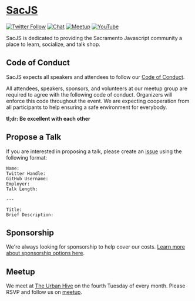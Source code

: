 # [SacJS](http://sacjs.com/)
[![Twitter Follow](https://img.shields.io/twitter/follow/espadrine.svg?style=social&label=Follow)](https://twitter.com/sac_js) [![Chat](https://img.shields.io/badge/chat-slack-E01765.svg)](https://sac-tech.herokuapp.com/) [![Meetup](https://img.shields.io/badge/join-meetup-e0393e.svg)](https://www.meetup.com/The-Sacramento-Javascript-Meetup/)
[![YouTube](https://img.shields.io/badge/watch-YouTube-red.svg)](https://bit.ly/sacjs-yt)

SacJS is dedicated to providing the Sacramento Javascript community a place to learn, socialize, and talk shop.

## Code of Conduct

SacJS expects all speakers and attendees to follow our [Code of Conduct](http://sacjs.com/code-of-conduct/).

All attendees, speakers, sponsors, and volunteers at our meetup group are required to agree with the following code of conduct. Organizers will enforce this code throughout the event. We are expecting cooperation from all participants to help ensuring a safe environment for everybody.

**tl;dr: Be excellent with each other**

## Propose a Talk

If you are interested in proposing a talk, please create an [issue](https://github.com/sacjs/website/issues) using the following format:

```
Name:
Twitter Handle:
GitHub Username:
Employer:
Talk Length:

---

Title:
Brief Description:
```

## Sponsorship

We're always looking for sponsorship to help cover our costs. [Learn more about sponsorship options here](http://sacjs.com/sponsorship/).

## Meetup

We meet at [The Urban Hive](http://www.theurbanhive.com/) on the fourth Tuesday of every month. Please RSVP and follow us on [meetup](http://www.meetup.com/The-Sacramento-Javascript-Meetup/events/234930688).
